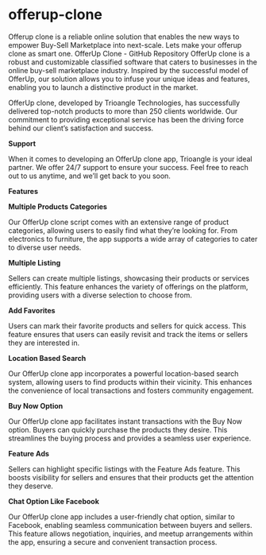 # offerup-clone
Offerup clone is a reliable online solution that enables the new ways to empower Buy-Sell Marketplace into next-scale. Lets make your offerup clone as smart one.
OfferUp Clone - GitHub Repository
OfferUp clone is a robust and customizable classified software that caters to businesses in the online buy-sell marketplace industry. Inspired by the successful model of OfferUp, our solution allows you to infuse your unique ideas and features, enabling you to launch a distinctive product in the market. 

OfferUp clone, developed by Trioangle Technologies, has successfully delivered top-notch products to more than 250 clients worldwide. Our commitment to providing exceptional service has been the driving force behind our client’s satisfaction and success. 

**Support**

When it comes to developing an OfferUp clone app, Trioangle is your ideal partner. We offer 24/7 support to ensure your success. Feel free to reach out to us anytime, and we’ll get back to you soon. 

**Features** 

**Multiple Products Categories**

Our OfferUp clone script comes with an extensive range of product categories, allowing users to easily find what they’re looking for. From electronics to furniture, the app supports a wide array of categories to cater to diverse user needs. 

**Multiple Listing**

Sellers can create multiple listings, showcasing their products or services efficiently. This feature enhances the variety of offerings on the platform, providing users with a diverse selection to choose from. 

**Add Favorites**

Users can mark their favorite products and sellers for quick access. This feature ensures that users can easily revisit and track the items or sellers they are interested in. 

**Location Based Search** 

Our OfferUp clone app incorporates a powerful location-based search system, allowing users to find products within their vicinity. This enhances the convenience of local transactions and fosters community engagement. 

**Buy Now Option**

Our OfferUp clone app facilitates instant transactions with the Buy Now option. Buyers can quickly purchase the products they desire. This streamlines the buying process and provides a seamless user experience. 

**Feature Ads**

Sellers can highlight specific listings with the Feature Ads feature. This boosts visibility for sellers and ensures that their products get the attention they deserve. 

**Chat Option Like Facebook**

Our OfferUp clone app includes a user-friendly chat option, similar to Facebook, enabling seamless communication between buyers and sellers. This feature allows negotiation, inquiries, and meetup arrangements within the app, ensuring a secure and convenient transaction process. 
